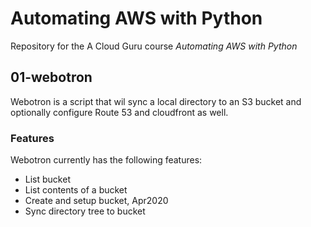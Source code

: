 # Automating AWS with Python

Repository for the A Cloud Guru course *Automating AWS with Python*

## 01-webotron

Webotron is a script that wil sync a local directory to an S3 bucket and optionally configure Route 53 and cloudfront as well.

### Features

Webotron currently has the following features:

- List bucket
- List contents of a bucket
- Create and setup bucket, Apr2020
- Sync directory tree to bucket
